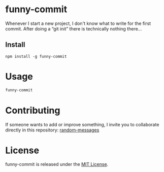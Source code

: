 # funny-commit

Whenever I start a new project, I don't know what to write for the first commit. After doing a “git init” there is technically nothing there...

## Install

```npm
npm install -g funny-commit
```

# Usage

```bash
funny-commit
```

# Contributing
If someone wants to add or improve something, I invite you to collaborate directly in this repository: [random-messages](https://github.com/JovannyAlexander/random-messages/)

# License
funny-commit is released under the [MIT License](https://opensource.org/licenses/MIT).
